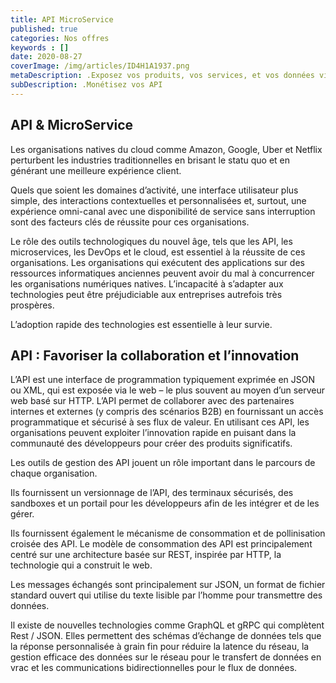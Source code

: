```yaml
---
title: API MicroService
published: true
categories: Nos offres
keywords : []
date: 2020-08-27
coverImage: /img/articles/ID4H1A1937.png
metaDescription: .Exposez vos produits, vos services, et vos données via des API 
subDescription: .Monétisez vos API
---
```


## API & MicroService

Les organisations natives du cloud comme Amazon, Google, Uber et Netflix perturbent les industries traditionnelles en brisant le statu quo et en générant une meilleure expérience client.

Quels que soient les domaines d’activité, une interface utilisateur plus simple, des interactions contextuelles et personnalisées et, surtout, une expérience omni-canal avec une disponibilité de service sans interruption sont des facteurs clés de réussite pour ces organisations.

Le rôle des outils technologiques du nouvel âge, tels que les API, les microservices, les DevOps et le cloud, est essentiel à la réussite de ces organisations. Les organisations qui exécutent des applications sur des ressources informatiques anciennes peuvent avoir du mal à concurrencer les organisations numériques natives. L’incapacité à s’adapter aux technologies peut être préjudiciable aux entreprises autrefois très prospères.

L’adoption rapide des technologies est essentielle à leur survie.

## API : Favoriser la collaboration et l’innovation

L’API est une interface de programmation typiquement exprimée en JSON ou XML, qui est exposée via le web – le plus souvent au moyen d’un serveur web basé sur HTTP. L’API permet de collaborer avec des partenaires internes et externes (y compris des scénarios B2B) en fournissant un accès programmatique et sécurisé à ses flux de valeur. En utilisant ces API, les organisations peuvent exploiter l’innovation rapide en puisant dans la communauté des développeurs pour créer des produits significatifs.

Les outils de gestion des API jouent un rôle important dans le parcours de chaque organisation.

Ils fournissent un versionnage de l’API, des terminaux sécurisés, des sandboxes et un portail pour les développeurs afin de les intégrer et de les gérer.

Ils fournissent également le mécanisme de consommation et de pollinisation croisée des API. Le modèle de consommation des API est principalement centré sur une architecture basée sur REST, inspirée par HTTP, la technologie qui a construit le web.

Les messages échangés sont principalement sur JSON, un format de fichier standard ouvert qui utilise du texte lisible par l’homme pour transmettre des données.

Il existe de nouvelles technologies comme GraphQL et gRPC qui complètent Rest / JSON. Elles permettent des schémas d’échange de données tels que la réponse personnalisée à grain fin pour réduire la latence du réseau, la gestion efficace des données sur le réseau pour le transfert de données en vrac et les communications bidirectionnelles pour le flux de données.
